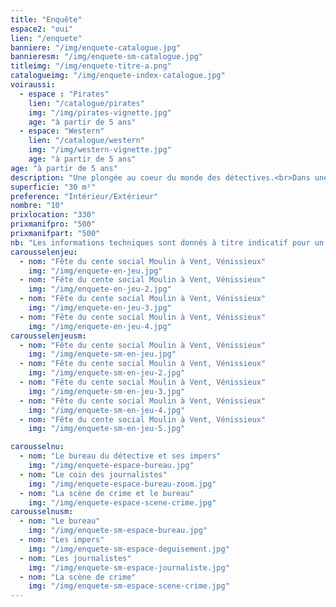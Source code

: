 ```yaml
---
title: "Enquête"
espace2: "oui"
lien: "/enquete"
banniere: "/img/enquete-catalogue.jpg"
bannieresm: "/img/enquete-sm-catalogue.jpg"
titleimg: "/img/enquete-titre-a.png"
catalogueimg: "/img/enquete-index-catalogue.jpg"
voiraussi:
  - espace : "Pirates"
    lien: "/catalogue/pirates"
    img: "/img/pirates-vignette.jpg"
    age: "à partir de 5 ans"
  - espace: "Western"
    lien: "/catalogue/western"
    img: "/img/western-vignette.jpg"
    age: "à partir de 5 ans"
age: "à partir de 5 ans"
description: "Une plongée au coeur du monde des détectives.<br>Dans une ambiance rétro, on mène l'enquête, loupe à la main et indices en poche pour trouver le coupable."
superficie: "30 m²"
preference: "Intérieur/Extérieur"
nombre: "10"
prixlocation: "330"
prixmanifpro: "500"
prixmanifpart: "500"
nb: "Les informations techniques sont donnés à titre indicatif pour un cadre ludique optimal. <br>Elles sont ajustables à la situation : pour une superficie limitée on préférera un nombre réduit d'enfants, plus d'enfants necessitera une plus grande superficie de jeu, etc."
carousselenjeu:
  - nom: "Fête du cente social Moulin à Vent, Vénissieux"
    img: "/img/enquete-en-jeu.jpg"
  - nom: "Fête du cente social Moulin à Vent, Vénissieux"
    img: "/img/enquete-en-jeu-2.jpg"
  - nom: "Fête du cente social Moulin à Vent, Vénissieux"
    img: "/img/enquete-en-jeu-3.jpg"
  - nom: "Fête du cente social Moulin à Vent, Vénissieux"
    img: "/img/enquete-en-jeu-4.jpg"
carousselenjeusm:
  - nom: "Fête du cente social Moulin à Vent, Vénissieux"
    img: "/img/enquete-sm-en-jeu.jpg"
  - nom: "Fête du cente social Moulin à Vent, Vénissieux"
    img: "/img/enquete-sm-en-jeu-2.jpg"
  - nom: "Fête du cente social Moulin à Vent, Vénissieux"
    img: "/img/enquete-sm-en-jeu-3.jpg"
  - nom: "Fête du cente social Moulin à Vent, Vénissieux"
    img: "/img/enquete-sm-en-jeu-4.jpg"
  - nom: "Fête du cente social Moulin à Vent, Vénissieux"
    img: "/img/enquete-sm-en-jeu-5.jpg"

carousselnu:
  - nom: "Le bureau du détective et ses impers"
    img: "/img/enquete-espace-bureau.jpg"
  - nom: "Le coin des journalistes"
    img: "/img/enquete-espace-bureau-zoom.jpg"
  - nom: "La scène de crime et le bureau"
    img: "/img/enquete-espace-scene-crime.jpg"
carousselnusm:
  - nom: "Le bureau"
    img: "/img/enquete-sm-espace-bureau.jpg"
  - nom: "Les impers"
    img: "/img/enquete-sm-espace-deguisement.jpg"
  - nom: "Les journalistes"
    img: "/img/enquete-sm-espace-journaliste.jpg"
  - nom: "La scène de crime"
    img: "/img/enquete-sm-espace-scene-crime.jpg"   
---
```

